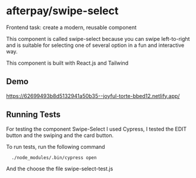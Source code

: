# afterpay/swipe-select
Frontend task: create a modern, reusable component

This component is called swipe-select because you can swipe left-to-right and is suitable for selecting one of several option in a fun and interactive way.


This component is built with React.js and Tailwind


## Demo

https://62699493b8d5132941a50b35--joyful-torte-bbed12.netlify.app/
## Running Tests

For testing the component Swipe-Select I used Cypress, I tested the EDIT button and the swiping and the card button.

To run tests, run the following command

```bash
  ./node_modules/.bin/cypress open
```
And the choose the file swipe-select-test.js
